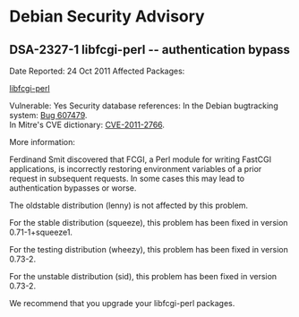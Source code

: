 
Debian Security Advisory
========================


DSA-2327-1 libfcgi-perl -- authentication bypass
------------------------------------------------



Date Reported:
24 Oct 2011
Affected Packages:

[libfcgi-perl](https://packages.debian.org/src:libfcgi-perl)

Vulnerable:
Yes
Security database references:
In the Debian bugtracking system: [Bug 607479](https://bugs.debian.org/cgi-bin/bugreport.cgi?bug=607479).  
In Mitre's CVE dictionary: [CVE-2011-2766](https://security-tracker.debian.org/tracker/CVE-2011-2766).  

More information:

Ferdinand Smit discovered that FCGI, a Perl module for writing
FastCGI applications, is incorrectly restoring environment variables of
a prior request in subsequent requests. In some cases this may lead
to authentication bypasses or worse.


The oldstable distribution (lenny) is not affected by this problem.


For the stable distribution (squeeze), this problem has been fixed in
version 0.71-1+squeeze1.


For the testing distribution (wheezy), this problem has been fixed in
version 0.73-2.


For the unstable distribution (sid), this problem has been fixed in
version 0.73-2.


We recommend that you upgrade your libfcgi-perl packages.





